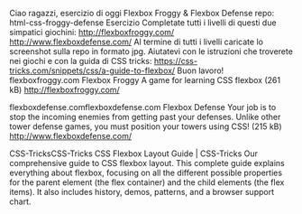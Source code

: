 Ciao ragazzi,
esercizio di oggi Flexbox Froggy & Flexbox Defense
repo: html-css-froggy-defense
Esercizio Completate tutti i livelli di questi due simpatici giochini:
http://flexboxfroggy.com/
http://www.flexboxdefense.com/
Al termine di tutti i livelli caricate lo screenshot sulla repo in formato jpg.
Aiutatevi con le istruzioni che troverete nei giochi e con la guida di CSS tricks: https://css-tricks.com/snippets/css/a-guide-to-flexbox/
Buon lavoro!
flexboxfroggy.com
Flexbox Froggy
A game for learning CSS flexbox (261 kB)
http://flexboxfroggy.com/

flexboxdefense.comflexboxdefense.com
Flexbox Defense
Your job is to stop the incoming enemies from getting past
your defenses. Unlike other tower defense games, you must
position your towers using CSS! (215 kB)
http://www.flexboxdefense.com/

CSS-TricksCSS-Tricks
CSS Flexbox Layout Guide | CSS-Tricks
Our comprehensive guide to CSS flexbox layout. This complete guide explains everything about flexbox, focusing on all the different possible properties for the parent element (the flex container) and the child elements (the flex items). It also includes history, demos, patterns, and a browser support chart.